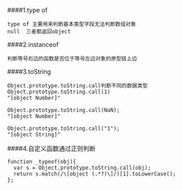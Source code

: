####1.type of
```
type of 主要用来判断基本类型字段无法判断数组对象
null  三者都返回object
```
####2.instanceof
```
判断等号右边的函数是否位于等号左边对象的原型链上边
```
####3.toString
```
Object.prototype.toString.call判断不同的数据类型
Object.prototype.toString.call(1)
"[object Number]"

Object.prototype.toString.call(NaN);
"[object Number]"

Object.prototype.toString.call("1");
"[object String]"
```
####4.自定义函数通过正则判断
```
function _typeof(obj){
  var s = Object.prototype.toString.call(obj);
  return s.match(/\[object (.*?)\]/)[1].toLowerCase();
};
```
